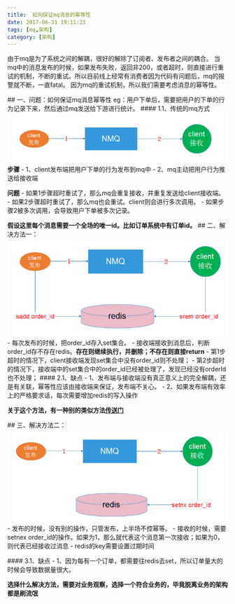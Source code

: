 ```yaml
---
title:  如何保证mq消息的幂等性
date: 2017-06-31 19:11:23
tags: [mq,架构]
category: [架构]
---
```


由于mq是为了系统之间的解耦，很好的解除了订阅者、发布者之间的耦合。
当mq中的消息发布的时候，如果发布失败，返回非200，或者超时，则直接进行重试的机制，不断的重试。所以目前线上经常有消费者因为代码有问题后，mq的报警就不断，一直fatal。
因为mq的重试机制，所以我们需要考虑消息的幂等性。
<!--more-->
## 一、问题：如何保证mq消息幂等性
eg：用户下单后，需要把用户的下单的行为记录下来，然后通过mq发送给下游进行统计。
#### 1.1、传统的mq方式
![](/public/image/mq/mq_mideng1.png)
**步骤**
- 1、client发布端把用户下单的行为发布到mq中
- 2、mq主动把用户行为推送给接收端

**问题**
- 如果1步骤超时重试了，那么mq会重复接收，并重复发送给client接收端。
- 如果2步骤超时重试了，那么mq也会重试。client则会进行多次调用。
- 如果步骤2被多次调用，会导致用户下单被多次记录。

**假设这里每个消息需要一个全场的唯一id。比如订单系统中有订单id。**
## 二、解决方法一：
![](/public/image/mq/mq_mideng2.png)
- 每次发布的时候，把order_id存入set集合。
- 接收端接收到消息后，判断order_id存不存在redis。**存在则继续执行，并删除；不存在则直接return**
- 第1步超时的情况下，client接收端发现set集合中没有order_id则不处理；
- 第2步超时的情况下，接收端中的set集合中的order_id已经被处理了，发现已经没有orderId也不处理；
#### 2.1、缺点
- 1、发布端与接收端没有真正意义上的完全解耦，还是有关联，幂等性应该由接收端来保证，发布端不关心。
- 2、如果发布端有效率上的严格要求话，每次需要增加redis的写入操作

**关于这个方法，有一种别的类似方法[传送门](https://mp.weixin.qq.com/s/h74d6LtGB5M8VF0oLrXdCA)**

## 三、解决方法二：
![](/public/image/mq/mq_mideng3.png)
- 发布的时候，没有别的操作，只管发布，上半场不控幂等。
- 接收的时候，需要setnex order_id的操作。如果为1，那么就代表这个消息第一次接收；如果为0，则代表已经接收过消息
- redis的key需要设置过期时间

#### 3.1、缺点
- 1、因为每有一个订单，都需要往redis去set，所以订单量大的时候会导致数据量很大。

**选择什么解决方法，需要对业务观察，选择一个符合业务的，毕竟脱离业务的架构都是刷流氓**